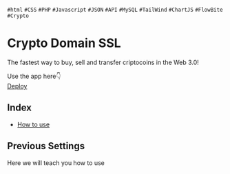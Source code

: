 `#html` `#CSS` `#PHP` `#Javascript` `#JSON` `#API` `#MySQL` `#TailWind` `#ChartJS` `#FlowBite` `#Crypto`
# Crypto Domain SSL

The fastest way to buy, sell and transfer criptocoins in the Web 3.0!

Use the app here👇<br>
[Deploy]()

## Index

- [How to use](#how-to-use)

## Previous Settings

Here we will teach you how to use 

### 